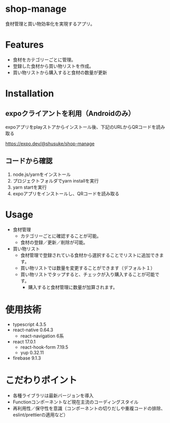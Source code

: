 # shop-manage

食材管理と買い物効率化を実現するアプリ。
 
# Features
 
- 食材をカテゴリーごとに管理。
- 登録した食材から買い物リストを作成。
- 買い物リストから購入すると食材の数量が更新
 
# Installation

## expoクライアントを利用（Androidのみ）
expoアプリをplayストアからインストール後、下記のURLからQRコードを読み取る

https://expo.dev/@shusuke/shop-manage

## コードから確認
1. node.js/yarnをインストール
2. プロジェクトフォルダでyarn installを実行
3. yarn startを実行
4. expoアプリをインストールし、QRコードを読み取る
 
# Usage

- 食材管理
  - カテゴリーごとに確認することが可能。
  - 食材の登録／更新／削除が可能。
- 買い物リスト
  - 食材管理で登録されている食材から選択することでリストに追加できます。
  - 買い物リストでは数量を変更することができます（デフォルト１）
  - 買い物リストでタップすると、チェックが入り購入することが可能です。
    - 購入すると食材管理に数量が加算されます。

# 使用技術
- typescript 4.3.5
- react-native 0.64.3
  - react-navigation 6系
- react 17.0.1
  - react-hook-form 7.19.5
  - yup 0.32.11
- firebase 9.1.3

# こだわりポイント
- 各種ライブラリは最新バージョンを導入
- Functionコンポーネントなど現在主流のコーディングスタイル
- 再利用性／保守性を意識（コンポーネントの切りだしや重複コードの排除、eslint/prettierの適用など）

